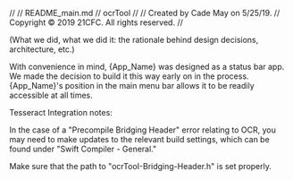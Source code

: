 //
//  README_main.md
//  ocrTool
//
//  Created by Cade May on 5/25/19.
//  Copyright © 2019 21CFC. All rights reserved.
//


(What we did, what we did it: the rationale behind design decisions, architecture, etc.)


With convenience in mind, {App_Name} was designed as a status bar app. We made the decision to build it this way early on in the process. {App_Name}'s position in the main menu bar allows it to be readily accessible at all times. 






Tesseract Integration notes:

In the case of a "Precompile Bridging Header" error relating to OCR, you may need to make updates to the relevant build settings, which can be found under "Swift Compiler - General."

Make sure that the path to "ocrTooI-Bridging-Header.h" is set properly.

